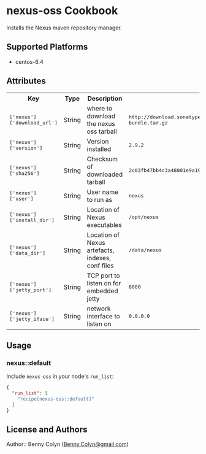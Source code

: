 # nexus-oss Cookbook

Installs the Nexus maven repository manager.

## Supported Platforms

- centos-6.4

## Attributes

<table>
  <tr>
    <th>Key</th>
    <th>Type</th>
    <th>Description</th>
    <th>Default</th>
  </tr>
  <tr>
    <td><tt>['nexus']['download_url']</tt></td>
    <td>String</td>
    <td>where to download the nexus oss tarball</td>
    <td><tt>http://download.sonatype.com/nexus/oss/nexus-latest-bundle.tar.gz</tt></td>
  </tr>
  <tr>
    <td><tt>['nexus']['version']</tt></td>
    <td>String</td>
    <td>Version installed</td>
    <td><tt>2.9.2</tt></td>
  </tr>
  <tr>
    <td><tt>['nexus']['sha256']</tt></td>
    <td>String</td>
    <td>Checksum of downloaded tarball</td>
    <td><tt>2c03fb47bb4c3a48801e9a198b4f7445f6af270be02ee0d1ff9902ef70e255a7</tt></td>
  </tr>  
  <tr>
    <td><tt>['nexus']['user']</tt></td>
    <td>String</td>
    <td>User name to run as</td>
    <td><tt>nexus</tt></td>
  </tr>
  <tr>
    <td><tt>['nexus']['install_dir']</tt></td>
    <td>String</td>
    <td>Location of Nexus executables</td>
    <td><tt>/opt/nexus</tt></td>
  </tr>
  <tr>
    <td><tt>['nexus']['data_dir']</tt></td>
    <td>String</td>
    <td>Location of Nexus artefacts, indexes, conf files</td>
    <td><tt>/data/nexus</tt></td>
  </tr>
  <tr>
    <td><tt>['nexus']['jetty_port']</tt></td>
    <td>String</td>
    <td>TCP port to listen on for embedded jetty</td>
    <td><tt>8080</tt></td>
  </tr>  
  <tr>
    <td><tt>['nexus']['jetty_iface']</tt></td>
    <td>String</td>
    <td>network interface to listen on</td>
    <td><tt>0.0.0.0</tt></td>
  </tr>                
</table>

## Usage

### nexus::default

Include `nexus-oss` in your node's `run_list`:

```json
{
  "run_list": [
    "recipe[nexus-oss::default]"
  ]
}
```

## License and Authors

Author:: Benny Colyn (Benny.Colyn@gmail.com)
